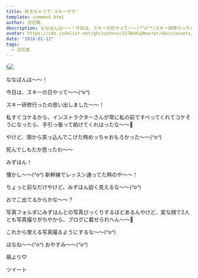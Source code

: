 ```yaml
---
title: 好きちゃうで♡スキーやで♡
template: comment.html
author: 涼花萌
description: ななばんは〜〜！今日は、スキーの日やって〜〜(*^o^*)スキー研修行ったの思い出しました〜〜！私すぐコケるから、インストラクターさんが常に私の前ですべってくれてコケそう...
avatar: https://cdn.jsdelivr.net/gh/zzzhxxx/227WiKi@master/docs/assets/photo/avatar/moe.jpg
date: "2018-01-12"
tags:
  - 涼花萌
---
```


!![](https://cdn.jsdelivr.net/gh/227WiKi/227WiKi-image@master/blog-image/moe-2018-01-12_1.jpg)






ななばんは〜〜！



今日は、スキーの日やって〜〜(*^o^*)




スキー研修行ったの思い出しました〜〜！



私すぐコケるから、インストラクターさんが常に私の前ですべってくれてコケそうになったら、手引っ張って助けてくれはったな〜〜🎿



やけど、頭から突っ込んでこけた時めっちゃおもろかった〜〜(*^o^*)


死んでしもたか思ったわ〜〜










みずはん！





懐かし〜〜(*^o^*)
新幹線でレッスン通ってた時のや〜〜！



ちょっと前なだけやけど、みずはん幼く見えるな〜〜(*^o^*)


おでこ出てるからかな〜〜？


写真フォルダにみずはんとの写真びっくりするほどあるんやけど、変な顔で2人とも写真撮りがちやから、ブログに載せられへん〜〜🙈


これから使える写真撮るようにするな〜〜(*^o^*)




ほなね〜〜(*^o^*)
おやすみ〜〜(*^o^*)




萌より♡


ツイート



